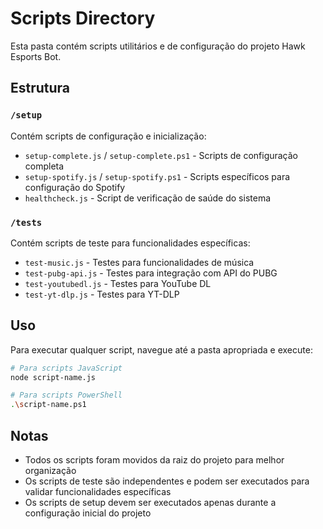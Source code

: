 # Scripts Directory

Esta pasta contém scripts utilitários e de configuração do projeto Hawk Esports Bot.

## Estrutura

### `/setup`
Contém scripts de configuração e inicialização:
- `setup-complete.js` / `setup-complete.ps1` - Scripts de configuração completa
- `setup-spotify.js` / `setup-spotify.ps1` - Scripts específicos para configuração do Spotify
- `healthcheck.js` - Script de verificação de saúde do sistema

### `/tests`
Contém scripts de teste para funcionalidades específicas:
- `test-music.js` - Testes para funcionalidades de música
- `test-pubg-api.js` - Testes para integração com API do PUBG
- `test-youtubedl.js` - Testes para YouTube DL
- `test-yt-dlp.js` - Testes para YT-DLP

## Uso

Para executar qualquer script, navegue até a pasta apropriada e execute:

```bash
# Para scripts JavaScript
node script-name.js

# Para scripts PowerShell
.\script-name.ps1
```

## Notas

- Todos os scripts foram movidos da raiz do projeto para melhor organização
- Os scripts de teste são independentes e podem ser executados para validar funcionalidades específicas
- Os scripts de setup devem ser executados apenas durante a configuração inicial do projeto